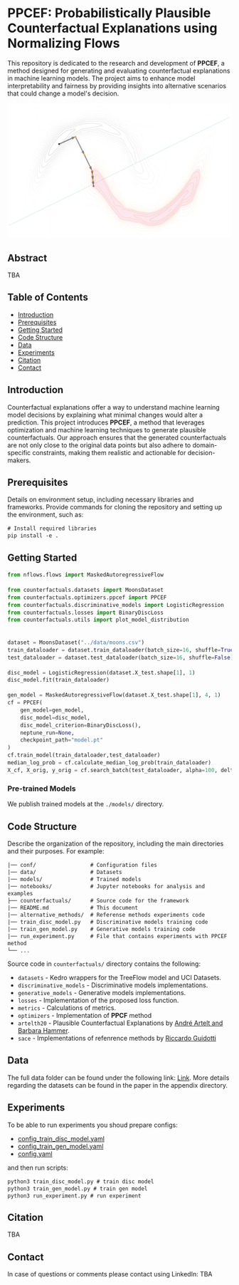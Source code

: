 
# PPCEF: Probabilistically Plausible Counterfactual Explanations using Normalizing Flows

This repository is dedicated to the research and development of **PPCEF**, a method designed for generating and evaluating counterfactual explanations in machine learning models. The project aims to enhance model interpretability and fairness by providing insights into alternative scenarios that could change a model's decision.

<p align="center">
<img src="graphic.svg" alt="drawing" width="800"/>
</p>

## Abstract

TBA

## Table of Contents

- [Introduction](#introduction)
- [Prerequisites](#prerequisites)
- [Getting Started](#getting-started)
- [Code Structure](#code-structure)
- [Data](#data)
- [Experiments](#experiments)
- [Citation](#citation)
- [Contact](#contact)

## Introduction

Counterfactual explanations offer a way to understand machine learning model decisions by explaining what minimal changes would alter a prediction. This project introduces **PPCEF**, a method that leverages optimization and machine learning techniques to generate plausible counterfactuals. Our approach ensures that the generated counterfactuals are not only close to the original data points but also adhere to domain-specific constraints, making them realistic and actionable for decision-makers.

## Prerequisites

Details on environment setup, including necessary libraries and frameworks. Provide commands for cloning the repository and setting up the environment, such as:

```shell
# Install required libraries
pip install -e .
```

## Getting Started

```python
from nflows.flows import MaskedAutoregressiveFlow

from counterfactuals.datasets import MoonsDataset
from counterfactuals.optimizers.ppcef import PPCEF
from counterfactuals.discriminative_models import LogisticRegression
from counterfactuals.losses import BinaryDiscLoss
from counterfactuals.utils import plot_model_distribution


dataset = MoonsDataset("../data/moons.csv")
train_dataloader = dataset.train_dataloader(batch_size=16, shuffle=True)
test_dataloader = dataset.test_dataloader(batch_size=16, shuffle=False)

disc_model = LogisticRegression(dataset.X_test.shape[1], 1)
disc_model.fit(train_dataloader)

gen_model = MaskedAutoregressiveFlow(dataset.X_test.shape[1], 4, 1)
cf = PPCEF(
    gen_model=gen_model,
    disc_model=disc_model,
    disc_model_criterion=BinaryDiscLoss(),
    neptune_run=None,
    checkpoint_path="model.pt"
)
cf.train_model(train_dataloader,test_dataloader)
median_log_prob = cf.calculate_median_log_prob(train_dataloader)
X_cf, X_orig, y_orig = cf.search_batch(test_dataloader, alpha=100, delta=median_log_prob)
```

### Pre-trained Models

We publish trained models at the `./models/` directory.

## Code Structure

Describe the organization of the repository, including the main directories and their purposes. For example:

```
|── conf/                 # Configuration files
|── data/                 # Datasets
|── models/               # Trained models
|── notebooks/            # Jupyter notebooks for analysis and examples
├── counterfactuals/      # Source code for the framework
|── README.md             # This document
|── alternative_methods/  # Referense methods experiments code
|── train_disc_model.py   # Discriminative models training code
|── train_gen_model.py    # Generative models training code
|── run_experiment.py     # File that contains experiments with PPCEF method
└── ...
```

Source code in `counterfactuals/` directory contains the following:
  * `datasets` - Kedro wrappers for the TreeFlow model and UCI Datasets.
  * `discriminative_models` - Discriminative models implementations.
  * `generative_models` - Generative models implementations.
  * `losses` - Implementation of the proposed loss function.
  * `metrics` - Calculations of metrics.
  * `optimizers` - Implementation of **PPCF** method
  * `artelth20` - Plausible Counterfactual Explanations by [André Artelt and Barbara Hammer](https://github.com/andreArtelt/ConvexDensityConstraintsForPlausibleCounterfactuals/tree/master).
  * `sace` - Implementations of refenrence methods by [Riccardo Guidotti](https://github.com/riccotti/Scamander/tree/main/sace)

## Data

The full data folder can be found under the following link: [Link](data). More details regarding the datasets can be found in the paper in the appendix directory.

## Experiments

To be able to run experiments you shoud prepare configs:

- [config_train_disc_model.yaml](conf/config_train_disc_model.yaml)
- [config_train_gen_model.yaml](conf/config_train_gen_model.yaml)
- [config.yaml](conf/config.yaml)

and then run scripts:
```shell
python3 train_disc_model.py # train disc model
python3 train_gen_model.py # train gen model
python3 run_experiment.py # run experiment
```

## Citation

TBA

## Contact

In case of questions or comments please contact using LinkedIn: TBA

